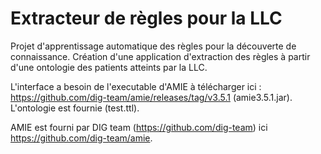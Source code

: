 # Extracteur de règles pour la LLC
Projet d'apprentissage automatique des règles pour la découverte de connaissance. Création d'une application d'extraction des règles à partir d'une ontologie des patients atteints par la LLC.

L'interface a besoin de l'executable d'AMIE à télécharger ici : https://github.com/dig-team/amie/releases/tag/v3.5.1 (amie3.5.1.jar). L'ontologie est fournie (test.ttl).

AMIE est fourni par DIG team (https://github.com/dig-team) ici https://github.com/dig-team/amie.
